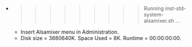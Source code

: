 * >>>>>>>>> Running inst-std-system-alsamixer.sh ...
  * Insert Alsamixer menu in Administration.
  * Disk size = 3880640K. Space Used = 8K. Runtime = 00:00:00:00.

